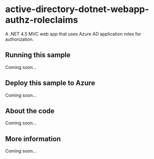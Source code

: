 # active-directory-dotnet-webapp-authz-roleclaims
A .NET 4.5 MVC web app that uses Azure AD application roles for authorization.
## Running this sample
Coming soon...
## Deploy this sample to Azure
Coming soon...
## About the code
Coming soon...
## More information
Coming soon...